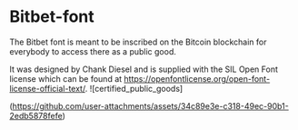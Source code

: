# Bitbet-font

The Bitbet font is meant to be inscribed on the Bitcoin blockchain for everybody to access there as a public good. 

It was designed by Chank Diesel and is supplied with the SIL Open Font license which can be found at https://openfontlicense.org/open-font-license-official-text/. 
![certified_public_goods]

(https://github.com/user-attachments/assets/34c89e3e-c318-49ec-90b1-2edb5878fefe)
